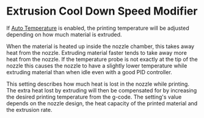 Extrusion Cool Down Speed Modifier
====
If [Auto Temperature](../experimental/material_flow_dependent_temperature.md) is enabled, the printing temperature will be adjusted depending on how much material is extruded.

When the material is heated up inside the nozzle chamber, this takes away heat from the nozzle. Extruding material faster tends to take away more heat from the nozzle. If the temperature probe is not exactly at the tip of the nozzle this causes the nozzle to have a slightly lower temperature while extruding material than when idle even with a good PID controller.

This setting describes how much heat is lost in the nozzle while printing. The extra heat lost by extruding will then be compensated for by increasing the desired printing temperature from the g-code. The setting's value depends on the nozzle design, the heat capacity of the printed material and the extrusion rate.